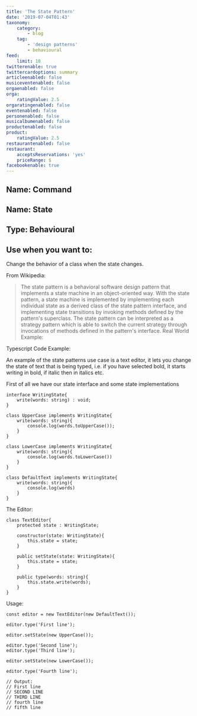 ```yaml
---
title: 'The State Pattern'
date: '2019-07-04T01:43'
taxonomy:
    category:
        - blog
    tag:
        - 'design patterns'
        - behavioural
feed:
    limit: 10
twitterenable: true
twittercardoptions: summary
articleenabled: false
musiceventenabled: false
orgaenabled: false
orga:
    ratingValue: 2.5
orgaratingenabled: false
eventenabled: false
personenabled: false
musicalbumenabled: false
productenabled: false
product:
    ratingValue: 2.5
restaurantenabled: false
restaurant:
    acceptsReservations: 'yes'
    priceRange: $
facebookenable: true
---
```


## Name: Command

## Name: State

## Type: Behavioural

## Use when you want to:

Change the behavior of a class when the state changes.

From Wikipedia:

> The state pattern is a behavioral software design pattern that implements a state machine in an object-oriented way. With the state pattern, a state machine is implemented by implementing each individual state as a derived class of the state pattern interface, and implementing state transitions by invoking methods defined by the pattern's superclass. The state pattern can be interpreted as a strategy pattern which is able to switch the current strategy through invocations of methods defined in the pattern's interface.
Real World Example:

> 
Typescript Code Example:

An example of the state patterns use case is a text editor, it lets you change the state of text that is being typed, i.e. if you have selected bold, it starts writing in bold, if italic then in italics etc.

First of all we have our state interface and some state implementations

```
interface WritingState{
    write(words: string) : void;
}

class UpperCase implements WritingState{
    write(words: string){
        console.log(words.toUpperCase());
    }
}

class LowerCase implements WritingState{
    write(words: string){
        console.log(words.toLowerCase())
    }
}

class DefaultText implements WritingState{
    write(words: string){
        console.log(words)
    }
}
```

The Editor:

```
class TextEditor{
    protected state : WritingState;

    constructor(state: WritingState){
        this.state = state;
    }

    public setState(state: WritingState){
        this.state = state;
    }

    public type(words: string){
        this.state.write(words);
    }
}
```

Usage:

```
const editor = new TextEditor(new DefaultText());

editor.type('First line');

editor.setState(new UpperCase());

editor.type('Second line');
editor.type('Third line');

editor.setState(new LowerCase());

editor.type('Fourth line');

// Output:
// First line
// SECOND LINE
// THIRD LINE
// fourth line
// fifth line
```
<script async src="//jsfiddle.net/harps116/qphyzjva/1/embed/js/"></script>